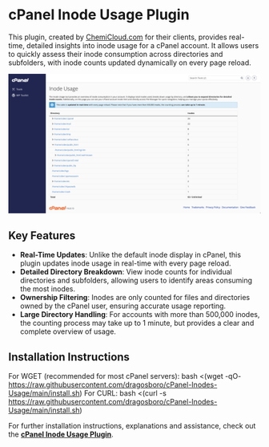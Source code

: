 # cPanel Inode Usage Plugin

This plugin, created by [ChemiCloud.com](https://chemicloud.com) for their clients, provides real-time, detailed insights into inode usage for a cPanel account. It allows users to quickly assess their inode consumption across directories and subfolders, with inode counts updated dynamically on every page reload.

![Inode Usage Interface](./chemicloud_inode_usage_cpanel_plugin.png)

## Key Features
- **Real-Time Updates**: Unlike the default inode display in cPanel, this plugin updates inode usage in real-time with every page reload.
- **Detailed Directory Breakdown**: View inode counts for individual directories and subfolders, allowing users to identify areas consuming the most inodes.
- **Ownership Filtering**: Inodes are only counted for files and directories owned by the cPanel user, ensuring accurate usage reporting.
- **Large Directory Handling**: For accounts with more than 500,000 inodes, the counting process may take up to 1 minute, but provides a clear and complete overview of usage.

## Installation Instructions

For WGET (recommended for most cPanel servers): bash <(wget -qO- https://raw.githubusercontent.com/dragosboro/cPanel-Inodes-Usage/main/install.sh)
For CURL: bash <(curl -s https://raw.githubusercontent.com/dragosboro/cPanel-Inodes-Usage/main/install.sh)

For further installation instructions, explanations and assistance, check out the **[cPanel Inode Usage Plugin](https://chemicloud.com/blog/cpanel-inode-usage)**.
